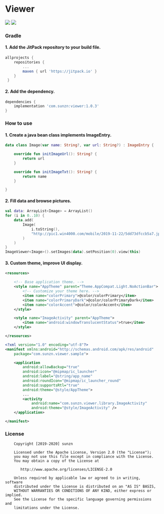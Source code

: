 # Viewer

[![](https://jitpack.io/v/com.sunzn/viewer.svg)](https://jitpack.io/#com.sunzn/viewer)
[![](https://img.shields.io/badge/License-Apache%202.0-orange.svg)](http://www.apache.org/licenses/LICENSE-2.0.html)

### Gradle

#### 1. Add the JitPack repository to your build file.

```groovy
allprojects {
    repositories {
        ...
        maven { url 'https://jitpack.io' }
    }
 }
```

#### 2. Add the dependency.

```groovy
dependencies {
    implementation 'com.sunzn:viewer:1.0.3'
}
```

### How to use

#### 1. Create a java bean class implements ImageEntry.

```kotlin
data class Image(var name: String?, var url: String?) : ImageEntry {

    override fun initImageUrl(): String? {
        return url
    }

    override fun initImageTxt(): String? {
        return name
    }

}
```

#### 2. Fill data and browse pictures.

```kotlin
val data: ArrayList<Image> = ArrayList()
for (i in 0..10) {
    data.add(
        Image(
            i.toString(),
            "http://pic1.win4000.com/mobile/2019-11-22/5dd73dfccb5a7.jpg"
        )
    )
}
ImageViewer<Image>().setImages(data).setPosition(0).view(this)
```

#### 3. Custom theme, improve UI display.

```xml
<resources>

    <!-- Base application theme. -->
    <style name="AppTheme" parent="Theme.AppCompat.Light.NoActionBar">
        <!-- Customize your theme here. -->
        <item name="colorPrimary">@color/colorPrimary</item>
        <item name="colorPrimaryDark">@color/colorPrimaryDark</item>
        <item name="colorAccent">@color/colorAccent</item>
    </style>

    <style name="ImageActivity" parent="AppTheme">
        <item name="android:windowTranslucentStatus">true</item>
    </style>

</resources>
```

```xml
<?xml version="1.0" encoding="utf-8"?>
<manifest xmlns:android="http://schemas.android.com/apk/res/android"
    package="com.sunzn.viewer.sample">

    <application
        android:allowBackup="true"
        android:icon="@mipmap/ic_launcher"
        android:label="@string/app_name"
        android:roundIcon="@mipmap/ic_launcher_round"
        android:supportsRtl="true"
        android:theme="@style/AppTheme">
        ...
        <activity
            android:name="com.sunzn.viewer.library.ImageActivity"
            android:theme="@style/ImageActivity" />
    </application>

</manifest>
```

### License
```
    Copyright [2019-2020] sunzn

    Licensed under the Apache License, Version 2.0 (the "License");
    you may not use this file except in compliance with the License.
    You may obtain a copy of the License at

       http://www.apache.org/licenses/LICENSE-2.0

    Unless required by applicable law or agreed to in writing, software
    distributed under the License is distributed on an "AS IS" BASIS,
    WITHOUT WARRANTIES OR CONDITIONS OF ANY KIND, either express or implied.
    See the License for the specific language governing permissions and
    limitations under the License.
```